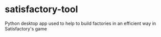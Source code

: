 # satisfactory-tool
Python desktop app used to help to build factories in an efficient way in Satisfactory's game
